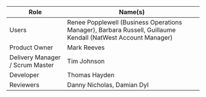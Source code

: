 Role | Name(s)
------------ | -------------
Users | Renee Popplewell (Business Operations Manager), Barbara Russell, Guillaume Kendall (NatWest Account Manager)
Product Owner | Mark Reeves
Delivery Manager / Scrum Master | Tim Johnson
Developer | Thomas Hayden
Reviewers | Danny Nicholas, Damian Dyl
